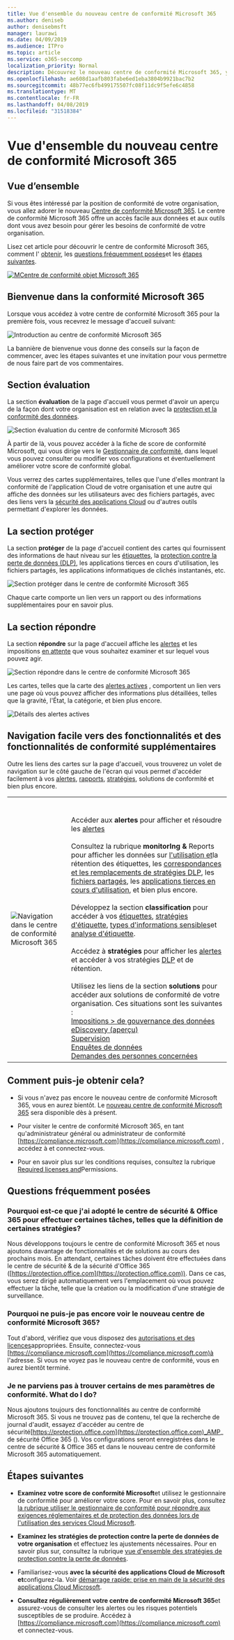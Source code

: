 ```yaml
---
title: Vue d'ensemble du nouveau centre de conformité Microsoft 365
ms.author: deniseb
author: denisebmsft
manager: laurawi
ms.date: 04/09/2019
ms.audience: ITPro
ms.topic: article
ms.service: o365-seccomp
localization_priority: Normal
description: Découvrez le nouveau centre de conformité Microsoft 365, y compris ce qu'il contient, comment l'obtenir et les étapes suivantes.
ms.openlocfilehash: ae608d1aafb803fabe6ed1eba3804b9921bac7b2
ms.sourcegitcommit: 48b77ec6fb499175507fc08f11dc9f5efe6c4858
ms.translationtype: MT
ms.contentlocale: fr-FR
ms.lasthandoff: 04/08/2019
ms.locfileid: "31518384"
---
```

# <a name="overview-of-the-all-new-microsoft-365-compliance-center"></a>Vue d'ensemble du nouveau centre de conformité Microsoft 365

## <a name="overview"></a>Vue d’ensemble

Si vous êtes intéressé par la position de conformité de votre organisation, vous allez adorer le nouveau [Centre de conformité Microsoft 365](https://compliance.microsoft.com). Le centre de conformité Microsoft 365 offre un accès facile aux données et aux outils dont vous avez besoin pour gérer les besoins de conformité de votre organisation. 

Lisez cet article pour découvrir le centre de conformité Microsoft 365, comment l' [obtenir](#how-do-i-get-this), les [questions fréquemment posées](#frequently-asked-questions)et les [étapes suivantes](#next-steps).

[![MCentre de conformité objet Microsoft 365](media/m365-compliance-center.png)](https://compliance.microsoft.com)

## <a name="welcome-to-microsoft-365-compliance"></a>Bienvenue dans la conformité Microsoft 365

Lorsque vous accédez à votre centre de conformité Microsoft 365 pour la première fois, vous recevrez le message d'accueil suivant:

![Introduction au centre de conformité Microsoft 365](media/m365-compliancecenter-welcomesteps.png)

La bannière de bienvenue vous donne des conseils sur la façon de commencer, avec les étapes suivantes et une invitation pour vous permettre de nous faire part de vos commentaires.

## <a name="the-assess-section"></a>Section évaluation

La section **évaluation** de la page d'accueil vous permet d'avoir un aperçu de la façon dont votre organisation est en relation avec la [protection et la conformité des données](protect-access-to-data-and-services.md).

![Section évaluation du centre de conformité Microsoft 365](media/m365-compliance-center-assess.png)

À partir de là, vous pouvez accéder à la fiche de score de conformité Microsoft, qui vous dirige vers le [Gestionnaire de conformité](meet-data-protection-and-regulatory-reqs-using-microsoft-cloud.md), dans lequel vous pouvez consulter ou modifier vos configurations et éventuellement améliorer votre score de conformité global.

Vous verrez des cartes supplémentaires, telles que l'une d'elles montrant la conformité de l'application Cloud de votre organisation et une autre qui affiche des données sur les utilisateurs avec des fichiers partagés, avec des liens vers la [sécurité des applications Cloud](https://docs.microsoft.com/cloud-app-security/) ou d'autres outils permettant d'explorer les données.

## <a name="the-protect-section"></a>La section protéger

La section **protéger** de la page d'accueil contient des cartes qui fournissent des informations de haut niveau sur les [étiquettes](labels.md), la [protection contre la perte de données (DLP)](data-loss-prevention-policies.md), les applications tierces en cours d'utilisation, les fichiers partagés, les applications informatiques de clichés instantanés, etc. 

![Section protéger dans le centre de conformité Microsoft 365](media/m365-compliance-center-protect.png)

Chaque carte comporte un lien vers un rapport ou des informations supplémentaires pour en savoir plus.

## <a name="the-respond-section"></a>La section répondre

La section **répondre** sur la page d'accueil affiche les [alertes](alerts.md) et les impositions [en attente](disposition-reviews.md) que vous souhaitez examiner et sur lequel vous pouvez agir.

![Section répondre dans le centre de conformité Microsoft 365](media/m365-compliance-center-respond.png)

Les cartes, telles que la carte des [alertes actives](alerts.md) , comportent un lien vers une page où vous pouvez afficher des informations plus détaillées, telles que la gravité, l'État, la catégorie, et bien plus encore.

![Détails des alertes actives](media/m365-compliance-center-alerts-details.png) 

## <a name="easy-navigation-to-more-compliance-features-and-capabilities"></a>Navigation facile vers des fonctionnalités et des fonctionnalités de conformité supplémentaires

Outre les liens des cartes sur la page d'accueil, vous trouverez un volet de navigation sur le côté gauche de l'écran qui vous permet d'accéder facilement à vos [alertes](alerts.md), [rapports](reports-in-security-and-compliance.md), [stratégies](alert-policies.md), solutions de conformité et bien plus encore. 

|  |  |
|---------|---------|
|![Navigation dans le centre de conformité Microsoft 365](media/m365-compliance-center-leftnav.png)  |<br/><br/> Accéder aux **alertes** pour afficher et résoudre les [alertes](alerts.md)<br/><br/>Consultez la rubrique **monitorIng &** Reports pour afficher les données sur [l'utilisation et](sensitivity-labels.md)la rétention des étiquettes, les [correspondances et les remplacements de stratégies DLP](view-the-dlp-reports.md), les [fichiers partagés](https://docs.microsoft.com/cloud-app-security/file-filters), les [applications tierces en cours d'utilisation](https://docs.microsoft.com/cloud-app-security/discovered-apps), et bien plus encore.<br/><br/>Développez la section **classification** pour accéder à vos [étiquettes](labels.md), [stratégies d'étiquette](sensitivity-labels.md#what-label-policies-can-do), [types d'informations sensibles](what-the-sensitive-information-types-look-for.md)et [analyse d'étiquette](view-label-activity-for-documents.md).<br/><br/>Accédez à **stratégies** pour afficher les [alertes](alerts.md) et accéder à vos stratégies [DLP](data-loss-prevention-policies.md) et de rétention. [](retention-policies.md)<br/><br/> Utilisez les liens de la section **solutions** pour accéder aux solutions de conformité de votre organisation. Ces situations sont les suivantes : <br/>[Impositions > de gouvernance des données](disposition-reviews.md)<br/>[eDiscovery (aperçu)](compliance20/overview-ediscovery-20.md)<br/>[Supervision](supervision-policies.md)<br/>[Enquêtes de données](datainvestigations/overview-data-investigations.md)<br/>[Demandes des personnes concernées](manage-gdpr-data-subject-requests-with-the-dsr-case-tool.md)        |


## <a name="how-do-i-get-this"></a>Comment puis-je obtenir cela?

- Si vous n'avez pas encore le nouveau centre de conformité Microsoft 365, vous en aurez bientôt. Le [nouveau centre de conformité Microsoft 365](microsoft-security-and-compliance.md#microsoft-365-compliance-center) sera disponible dès à présent.

- Pour visiter le centre de conformité Microsoft 365, en tant qu'administrateur général ou administrateur de conformité [https://compliance.microsoft.com](https://compliance.microsoft.com) , accédez à et connectez-vous. 

- Pour en savoir plus sur les conditions requises, consultez la rubrique [Required licenses and](microsoft-security-and-compliance.md#required-licenses-and-permissions)Permissions.

## <a name="frequently-asked-questions"></a>Questions fréquemment posées

### <a name="why-am-i-taken-to-the-office-365-security--compliance-center-to-perform-some-tasks-such-as-defining-certain-policies"></a>Pourquoi est-ce que j'ai adopté le centre de sécurité & Office 365 pour effectuer certaines tâches, telles que la définition de certaines stratégies?

Nous développons toujours le centre de conformité Microsoft 365 et nous ajoutons davantage de fonctionnalités et de solutions au cours des prochains mois. En attendant, certaines tâches doivent être effectuées dans le centre de sécurité & de la sécurité d'Office 365 ([https://protection.office.com](https://protection.office.com)). Dans ce cas, vous serez dirigé automatiquement vers l'emplacement où vous pouvez effectuer la tâche, telle que la création ou la modification d'une stratégie de surveillance.

### <a name="why-dont-i-see-the-new-microsoft-365-compliance-center-yet"></a>Pourquoi ne puis-je pas encore voir le nouveau centre de conformité Microsoft 365?

Tout d'abord, vérifiez que vous disposez des [autorisations et des licences](microsoft-security-and-compliance.md#required-licenses-and-permissions)appropriées. Ensuite, connectez-vous [https://compliance.microsoft.com](https://compliance.microsoft.com)à l'adresse. Si vous ne voyez pas le nouveau centre de conformité, vous en aurez bientôt terminé.

### <a name="i-cant-find-some-of-my-compliance-settings-what-do-i-do"></a>Je ne parviens pas à trouver certains de mes paramètres de conformité. What do I do?

Nous ajoutons toujours des fonctionnalités au centre de conformité Microsoft 365. Si vous ne trouvez pas de contenu, tel que la recherche de journal d'audit, essayez d'accéder au centre de sécurité[https://protection.office.com](https://protection.office.com)_AMP_ de sécurité Office 365 (). Vos configurations seront enregistrées dans le centre de sécurité & Office 365 et dans le nouveau centre de conformité Microsoft 365 automatiquement.

## <a name="next-steps"></a>Étapes suivantes

- **Examinez votre score de conformité Microsoft**et utilisez le gestionnaire de conformité pour améliorer votre score. Pour en savoir plus, consultez [la rubrique utiliser le gestionnaire de conformité pour répondre aux exigences réglementaires et de protection des données lors de l'utilisation des services Cloud Microsoft](meet-data-protection-and-regulatory-reqs-using-microsoft-cloud.md).

- **Examinez les stratégies de protection contre la perte de données de votre organisation** et effectuez les ajustements nécessaires. Pour en savoir plus sur, consultez la rubrique [vue d'ensemble des stratégies de protection contre la perte de données](data-loss-prevention-policies.md). 

- Familiarisez-vous **avec la sécurité des applications Cloud de Microsoft et**configurez-la. Voir [démarrage rapide: prise en main de la sécurité des applications Cloud Microsoft](https://docs.microsoft.com/cloud-app-security/getting-started-with-cloud-app-security).  

- **Consultez régulièrement votre centre de conformité Microsoft 365**et assurez-vous de consulter les alertes ou les risques potentiels susceptibles de se produire. Accédez à [https://compliance.microsoft.com](https://compliance.microsoft.com) et connectez-vous.